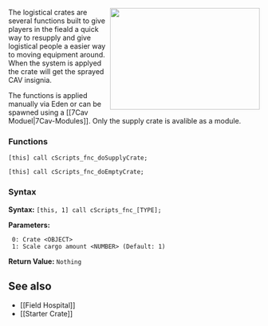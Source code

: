 <img align="right" width="300" height="204" src="https://github.com/7Cav/cScripts/blob/main/resourses/wikigfx/Logistical_Crates.png">The logistical crates are several functions built to give players in the fieald a quick way to resupply and give logistical people a easier way to moving equipment around. When the system is applyed the crate will get the sprayed CAV insignia.

The functions is applied manually via Eden or can be spawned using a [[7Cav Moduel|7Cav-Modules]]. Only the supply crate is avalible as a module.

### Functions
```
[this] call cScripts_fnc_doSupplyCrate;

[this] call cScripts_fnc_doEmptyCrate;
```
### Syntax
**Syntax:** `[this, 1] call cScripts_fnc_[TYPE];`

**Parameters:**
```
 0: Crate <OBJECT>
 1: Scale cargo amount <NUMBER> (Default: 1)
```

**Return Value:** ```Nothing```

## See also
* [[Field Hospital]]
* [[Starter Crate]]